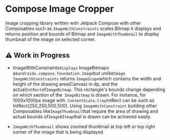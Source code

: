 # Compose Image Cropper

Image cropping library written with Jetpack Compose with other Composables such
as `ImageWithConstraints` scales Bitmap it displays and returns position and bounds of Bitmap
and `ImageWithThumbnail` to display thumbnail of the image on selected corner.

## ⚠️ Work in Progress

* ImageWithConstraints`displays` ImageBitmaps as`androidx.compose.foundation.Image`but unlike`Image`
  `ImageWithConstraints` returns
  `ImageScope`which contains the width and height of the drawing area(Canvas) in dp, and the
  actual`IntRect`of`ImageBitmap`. This rectangle's bounds change depending on which section of the`
  ImageBitmap` is drawn. For instance, for 1000x1000px image with`
  ContentScale.Crop`IntRect can be such as IntRect(250,250,500,500). Using `ImageWithConstraint`
  building other Composables like`ImageThumbnail`that require the area of drawing and actual bounds
  of`ImageBİtmap`that is drawn can be achieved easily.

* `ImageWithThumbnail` shows zoomed thumbnail at top left or top right corner of the image that is
  being displayed

